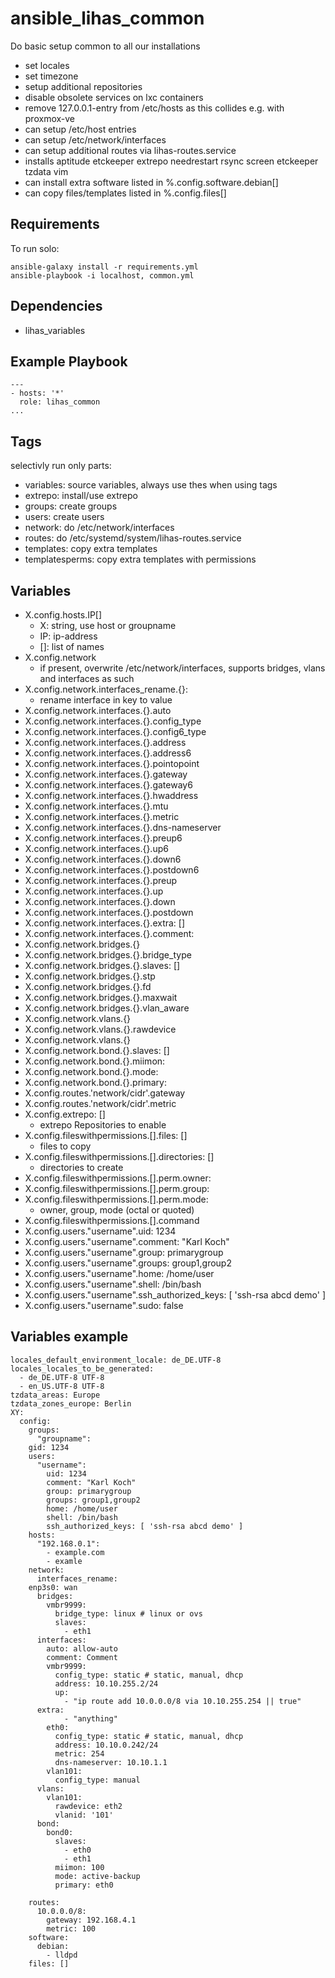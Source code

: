 # ansible_lihas_common
Do basic setup common to all our installations

* set locales
* set timezone
* setup additional repositories
* disable obsolete services on lxc containers
* remove 127.0.0.1-entry from /etc/hosts as this collides e.g. with proxmox-ve
* can setup /etc/host entries
* can setup /etc/network/interfaces
* can setup additional routes via lihas-routes.service
* installs aptitude etckeeper extrepo needrestart rsync screen etckeeper tzdata vim
* can install extra software listed in %.config.software.debian[]
* can copy files/templates listed in %.config.files[]

## Requirements

To run solo:
```
ansible-galaxy install -r requirements.yml
ansible-playbook -i localhost, common.yml
```

## Dependencies

* lihas_variables

## Example Playbook

```
---
- hosts: '*'
  role: lihas_common
...
```
## Tags
selectivly run only parts:
* variables: source variables, always use thes when using tags
* extrepo: install/use extrepo
* groups: create groups
* users: create users
* network: do /etc/network/interfaces
* routes: do /etc/systemd/system/lihas-routes.service
* templates: copy extra templates
* templatesperms: copy extra templates with permissions

## Variables
* X.config.hosts.IP[]
    * X: string, use host or groupname
    * IP: ip-address
    * []: list of names
* X.config.network
    * if present, overwrite /etc/network/interfaces, supports bridges, vlans and interfaces as such
* X.config.network.interfaces_rename.{}:
    * rename interface in key to value
* X.config.network.interfaces.{}.auto
* X.config.network.interfaces.{}.config_type
* X.config.network.interfaces.{}.config6_type
* X.config.network.interfaces.{}.address
* X.config.network.interfaces.{}.address6
* X.config.network.interfaces.{}.pointopoint
* X.config.network.interfaces.{}.gateway
* X.config.network.interfaces.{}.gateway6
* X.config.network.interfaces.{}.hwaddress
* X.config.network.interfaces.{}.mtu
* X.config.network.interfaces.{}.metric
* X.config.network.interfaces.{}.dns-nameserver
* X.config.network.interfaces.{}.preup6
* X.config.network.interfaces.{}.up6
* X.config.network.interfaces.{}.down6
* X.config.network.interfaces.{}.postdown6
* X.config.network.interfaces.{}.preup
* X.config.network.interfaces.{}.up
* X.config.network.interfaces.{}.down
* X.config.network.interfaces.{}.postdown
* X.config.network.interfaces.{}.extra: []
* X.config.network.interfaces.{}.comment:
* X.config.network.bridges.{}
* X.config.network.bridges.{}.bridge_type
* X.config.network.bridges.{}.slaves: []
* X.config.network.bridges.{}.stp
* X.config.network.bridges.{}.fd
* X.config.network.bridges.{}.maxwait
* X.config.network.bridges.{}.vlan_aware
* X.config.network.vlans.{}
* X.config.network.vlans.{}.rawdevice
* X.config.network.vlans.{}
* X.config.network.bond.{}.slaves: []
* X.config.network.bond.{}.miimon:
* X.config.network.bond.{}.mode:
* X.config.network.bond.{}.primary:
* X.config.routes.'network/cidr'.gateway
* X.config.routes.'network/cidr'.metric
* X.config.extrepo: []
    * extrepo Repositories to enable
* X.config.fileswithpermissions.[].files: []
    * files to copy
* X.config.fileswithpermissions.[].directories: []
    * directories to create
* X.config.fileswithpermissions.[].perm.owner:
* X.config.fileswithpermissions.[].perm.group:
* X.config.fileswithpermissions.[].perm.mode:
    * owner, group, mode (octal or quoted)
* X.config.fileswithpermissions.[].command
* X.config.users."username".uid: 1234
* X.config.users."username".comment: "Karl Koch"
* X.config.users."username".group: primarygroup
* X.config.users."username".groups: group1,group2
* X.config.users."username".home: /home/user
* X.config.users."username".shell: /bin/bash
* X.config.users."username".ssh_authorized_keys: [ 'ssh-rsa abcd demo' ]
* X.config.users."username".sudo: false

## Variables example
```
locales_default_environment_locale: de_DE.UTF-8
locales_locales_to_be_generated:
  - de_DE.UTF-8 UTF-8
  - en_US.UTF-8 UTF-8
tzdata_areas: Europe
tzdata_zones_europe: Berlin
XY:
  config:
    groups:
      "groupname":
	gid: 1234
    users:
      "username":
        uid: 1234
        comment: "Karl Koch"
        group: primarygroup
        groups: group1,group2
        home: /home/user
        shell: /bin/bash
        ssh_authorized_keys: [ 'ssh-rsa abcd demo' ]
    hosts:
      "192.168.0.1":
        - example.com
        - examle
    network:
      interfaces_rename:
	enp3s0: wan
      bridges:
        vmbr9999:
          bridge_type: linux # linux or ovs
          slaves:
            - eth1
      interfaces:
        auto: allow-auto
        comment: Comment
        vmbr9999:
          config_type: static # static, manual, dhcp
          address: 10.10.255.2/24
          up:
            - "ip route add 10.0.0.0/8 via 10.10.255.254 || true"
	  extra:
            - "anything"
        eth0:
          config_type: static # static, manual, dhcp
          address: 10.10.0.242/24
          metric: 254
          dns-nameserver: 10.10.1.1
        vlan101:
          config_type: manual
      vlans:
        vlan101:
          rawdevice: eth2
          vlanid: '101'
      bond:
        bond0:
          slaves:
            - eth0
            - eth1
          miimon: 100
          mode: active-backup
          primary: eth0

    routes:
      10.0.0.0/8:
        gateway: 192.168.4.1
        metric: 100
    software:
      debian:
        - lldpd
    files: []
```
